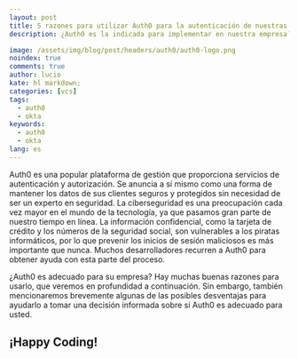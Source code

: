 ```yaml
---
layout: post
title: 5 razones para utilizar Auth0 para la autenticación de nuestras aplicaciones
description: ¿Auth0 es la indicada para implementar en nuestra empresa? Existen diversas buenas razones para usarlo, sin embargo, también tambien existen algunas desventajas.

image: /assets/img/blog/post/headers/auth0/auth0-logo.png
noindex: true
comments: true
author: lucio
kate: hl markdown;
categories: [vcs]
tags:
  - auth0
  - okta
keywords:
  - auth0
  - okta
lang: es
---
```


Auth0 es una popular plataforma de gestión que proporciona servicios de autenticación y autorización. Se anuncia a sí mismo como una forma de mantener los datos de sus clientes seguros y protegidos sin necesidad de ser un experto en seguridad. La ciberseguridad es una preocupación cada vez mayor en el mundo de la tecnología, ya que pasamos gran parte de nuestro tiempo en línea. La información confidencial, como la tarjeta de crédito y los números de la seguridad social, son vulnerables a los piratas informáticos, por lo que prevenir los inicios de sesión maliciosos es más importante que nunca. Muchos desarrolladores recurren a Auth0 para obtener ayuda con esta parte del proceso.

¿Auth0 es adecuado para su empresa? Hay muchas buenas razones para usarlo, que veremos en profundidad a continuación. Sin embargo, también mencionaremos brevemente algunas de las posibles desventajas para ayudarlo a tomar una decisión informada sobre si Auth0 es adecuado para usted.


## ¡Happy Coding! 